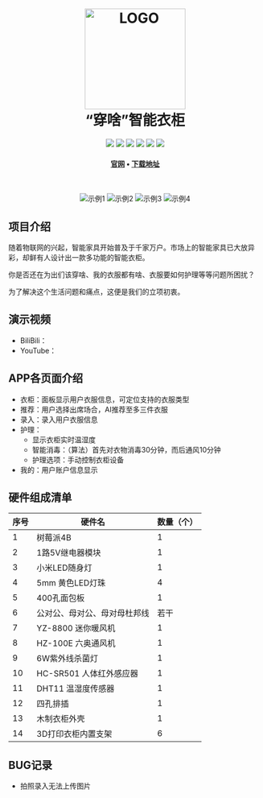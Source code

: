 ﻿<h1 align="center">
<img src="https://images.gitee.com/uploads/images/2020/0202/135731_797d637c_5657189.png" alt="LOGO" width="200" />
  <br>
  “穿啥”智能衣柜
  <br>
</h1>

<p align="center">
  <img src="https://img.shields.io/badge/support-android4.4+-3DDC84?logo=Android">
  <img src="https://img.shields.io/badge/language-vue-4FC08D?logo=Vue.js">
  <img src="https://img.shields.io/badge/language-python3-3776AB?logo=Python">
  <img src="https://img.shields.io/badge/web_server-lamb-D22128?logo=Apache">
  <img src="https://img.shields.io/badge/server_os-raspberry_pi_os-C51A4A?logo=Raspberry Pi">
  <img src="https://img.shields.io/badge/intranet_penetration-花生壳-ff69b4">
</p>

<h4 align="center">
  <a href="http://maosu.vicp.io/穿啥APP官网/index.html">官网</a> •
  <a href="https://gitee.com/MaoSuSu/wear_what_app/releases">下载地址</a>
</h4>

﻿<p align="center">
    <img src="https://images.gitee.com/uploads/images/2020/0528/144450_ff8f39eb_5657189.jpeg" alt="示例1" />
    <img src="https://images.gitee.com/uploads/images/2020/0528/144505_e8ab10e1_5657189.jpeg" alt="示例2" />
    <img src="https://images.gitee.com/uploads/images/2020/0528/144513_dd84c93e_5657189.jpeg" alt="示例3" />
    <img src="https://images.gitee.com/uploads/images/2020/0528/144522_0ea79d37_5657189.jpeg" alt="示例4" />
</p>

## 项目介绍  
随着物联网的兴起，智能家具开始普及于千家万户。市场上的智能家具已大放异彩，却鲜有人设计出一款多功能的智能衣柜。

你是否还在为出们该穿啥、我的衣服都有啥、衣服要如何护理等等问题所困扰？

为了解决这个生活问题和痛点，这便是我们的立项初衷。

## 演示视频

- BiliBili：
- YouTube：

## APP各页面介绍

- 衣柜：面板显示用户衣服信息，可定位支持的衣服类型
- 推荐：用户选择出席场合，AI推荐至多三件衣服
- 录入：录入用户衣服信息
- 护理：
    - 显示衣柜实时温湿度
    - 智能消毒：（算法）首先对衣物消毒30分钟，而后通风10分钟
    - 护理选项：手动控制衣柜设备
- 我的：用户账户信息显示

## 硬件组成清单

| 序号 |           硬件名            | 数量（个）|
|-----|-----------------------------|----------|
|  1  |  树莓派4B                   |    1     |
|  2  |  1路5V继电器模块             |    1     |
|  3  |  小米LED随身灯               |    1     |
|  4  |  5mm 黄色LED灯珠             |    4     |
|  5  |  400孔面包板                 |    1     |
|  6  |  公对公、母对公、母对母杜邦线  |    若干  |
|  7  |  YZ-8800 迷你暖风机          |    1     |
|  8  |  HZ-100E 六奥通风机          |    1     |
|  9  |  6W紫外线杀菌灯              |    1     |
|  10 |  HC-SR501 人体红外感应器     |    1     |
|  11 |  DHT11 温湿度传感器          |    1     |
|  12 |  四孔排插                    |    1     |
|  13 |  木制衣柜外壳                |     1    |
|  14 |  3D打印衣柜内置支架           |    6     |

## BUG记录

- 拍照录入无法上传图片